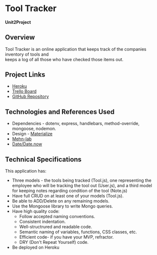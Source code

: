 # Tool Tracker
#### Unit2Project

## Overview  
Tool Tracker is an online application that keeps track of the companies inventory of tools and  
keeps a log of all those who have checked those items out.  

## Project Links  
* [Heroku](https://dry-chamber-10650.herokuapp.com/)  
* [Trello Board](https://trello.com/b/Xv6Mqy5z/unit-2-project)  
* [GitHub Repository](https://github.com/josephbkim/joebkim.github.io)  

## Technologies and References Used  
* Dependencies - dotenv, express, handlebars, method-override, mongoose, nodemon.  
* Design - [Materialize](https://materializecss.com/buttons.html) 
* [Mehn-lab](https://git.generalassemb.ly/crmgunter/mehn-lab)
* [Date/Date.now](https://stackoverflow.com/questions/35501273/what-is-the-difference-between-date-now-and-date-now-in-mongoose)

## Technical Specifications  

This application has:  

* Three models - the tools being tracked (Tool.js), one representing the employee who will be tracking the tool out (User.js), and a third model for keeping notes regarding condition of the tool (Note.js)  
* Have full CRUD on at least one of your models (Tool.js).  
* Be able to ADD/Delete on any remaining models.
* Use the Mongoose library to write Mongo queries.
* Have high quality code:
  * Follow accepted naming conventions.
  * Consistent indentation.
  * Well-structrured and readable code.
  * Semantic naming of variables, functions, CSS classes, etc.
  * Efficient code- if you have your MVP, refractor.
  * DRY (Don't Repeat Yourself) code.
* Be deployed on Heroku

